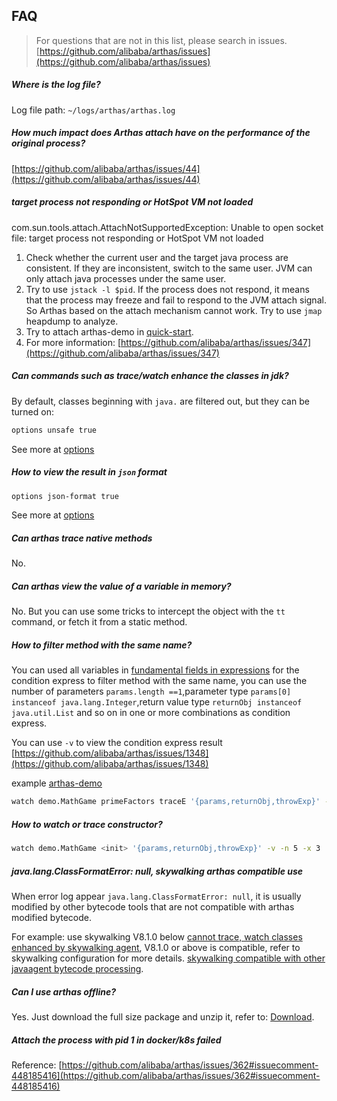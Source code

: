## FAQ


> For questions that are not in this list, please search in issues. [https://github.com/alibaba/arthas/issues](https://github.com/alibaba/arthas/issues)


##### Where is the log file?

Log file path: `~/logs/arthas/arthas.log`
##### How much impact does Arthas attach have on the performance of the original process?

[https://github.com/alibaba/arthas/issues/44](https://github.com/alibaba/arthas/issues/44)


##### target process not responding or HotSpot VM not loaded

com.sun.tools.attach.AttachNotSupportedException: Unable to open socket file: target process not responding or HotSpot VM not loaded

1. Check whether the current user and the target java process are consistent. If they are inconsistent, switch to the same user. JVM can only attach java processes under the same user.
2. Try to use `jstack -l $pid`. If the process does not respond, it means that the process may freeze and fail to respond to the JVM attach signal. So Arthas based on the attach mechanism cannot work. Try to use `jmap` heapdump to analyze.
3. Try to attach arthas-demo in [quick-start](quick-start.md).
4. For more information:  [https://github.com/alibaba/arthas/issues/347](https://github.com/alibaba/arthas/issues/347)


##### Can commands such as trace/watch enhance the classes in jdk?

By default, classes beginning with `java.` are filtered out, but they can be turned on:

```bash
options unsafe true
```

See more at [options](options.md)


##### How to view the result in `json` format

```bash
options json-format true
```

See more at [options](options.md)


##### Can arthas trace native methods

No.

##### Can arthas view the value of a variable in memory?

No. But you can use some tricks to intercept the object with the `tt` command, or fetch it from a static method.


##### How to filter method with the same name?

You can used all variables in [fundamental fields in expressions](advice-class.md) for the condition express to filter method with the same name, you can use the number of parameters `params.length ==1`,parameter type `params[0] instanceof java.lang.Integer`,return value type `returnObj instanceof java.util.List` and so on in one or more combinations as condition express.

You can use `-v` to view the condition express result [https://github.com/alibaba/arthas/issues/1348](https://github.com/alibaba/arthas/issues/1348)

example [arthas-demo](quick-start.md)

```bash
watch demo.MathGame primeFactors traceE '{params,returnObj,throwExp}' -v -n 5 -x 3 'params.length >0 && returnObj instanceof java.util.List'
``` 

##### How to watch or trace constructor?

```bash
watch demo.MathGame <init> '{params,returnObj,throwExp}' -v -n 5 -x 3 '1==1'
```


##### java.lang.ClassFormatError: null, skywalking arthas compatible use

When error log appear `java.lang.ClassFormatError: null`, it is usually modified by other bytecode tools that are not compatible with arthas modified bytecode.

For example: use skywalking V8.1.0 below [cannot trace, watch classes enhanced by skywalking agent](https://github.com/alibaba/arthas/issues/1141), V8.1.0 or above is compatible, refer to skywalking configuration for more details. [skywalking compatible with other javaagent bytecode processing](https://github.com/apache/skywalking/blob/v8.1.0/docs/en/FAQ/Compatible-with-other-javaagent-bytecode-processing.md).


##### Can I use arthas offline?

Yes. Just download the full size package and unzip it, refer to: [Download](download.md).

##### Attach the process with pid 1 in docker/k8s failed

Reference: [https://github.com/alibaba/arthas/issues/362#issuecomment-448185416](https://github.com/alibaba/arthas/issues/362#issuecomment-448185416)